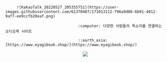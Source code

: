          ![KakaoTalk_20220527_205355751](https://user-images.githubusercontent.com/61370487/171013112-796a9d06-6b91-4012-9af7-ee9ccfb20eaf.png)

                                    :computer: 다양한 사람들의 목소리를 연결하는 오디오북 사이트 

                                    ::earth_asia:  [https://www.eyagibook.shop/](https://www.eyagibook.shop/)

<p align="center">
<a href="[https://balanced-desk-3a4.notion.site/EYAGI-06e6113484324fe8ba37ec83e5e70b8d](https://www.notion.so/EYAGI-06e6113484324fe8ba37ec83e5e70b8d)”><img src="[https://img.shields.io/badge/Notion-%23000000.svg?style=for-the-badge&logo=notion&logoColor=white](https://img.shields.io/badge/Notion-%23000000.svg?style=for-the-badge&logo=notion&logoColor=white)&link=[https://balanced-desk-3a4.notion.site/EYAGI-06e6113484324fe8ba37ec83e5e70b8d](https://www.notion.so/EYAGI-06e6113484324fe8ba37ec83e5e70b8d)"/></a>
<a href="https://www.instagram.com/_eyagi"><img src="https://img.shields.io/badge/Instagram-%23E4405F.svg?style=for-the-badge&logo=Instagram&logoColor=white&link=https://www.instagram.com/_eyagi"/></
